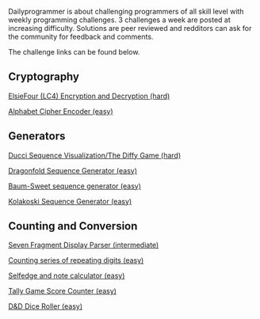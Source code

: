 Dailyprogrammer is about challenging programmers of all skill level with weekly programming challenges. 
3 challenges a week are posted at increasing difficulty. Solutions are peer reviewed and redditors can ask for the community for feedback and comments.

The challenge links can be found below.

## Cryptography

[ElsieFour (LC4) Encryption and Decryption (hard)](https://www.reddit.com/r/dailyprogrammer/comments/8jvbzg/20180516_challenge_361_intermediate_elsiefour/)

[Alphabet Cipher Encoder (easy)](https://www.reddit.com/r/dailyprogrammer/comments/879u8b/20180326_challenge_355_easy_alphabet_cipher/)


## Generators

[Ducci Sequence Visualization/The Diffy Game (hard)](https://www.reddit.com/r/dailyprogrammer/comments/8sjcl0/20180620_challenge_364_intermediate_the_ducci/)

[Dragonfold Sequence Generator (easy)](https://www.reddit.com/r/dailyprogrammer/comments/8g0iil/20180430_challenge_359_easy_regular_paperfold/)

[Baum-Sweet sequence generator (easy)](https://www.reddit.com/r/dailyprogrammer/comments/7j33iv/20171211_challenge_344_easy_baumsweet_sequence/)

[Kolakoski Sequence Generator (easy)](https://www.reddit.com/r/dailyprogrammer/comments/8df7sm/20180419_challenge_357_intermediate_kolakoski/)

## Counting and Conversion

[Seven Fragment Display Parser (intermediate)](https://www.reddit.com/r/dailyprogrammer/comments/8eger3/20180423_challenge_358_easy_decipher_the_seven/)

[Counting series of repeating digits (easy)](https://www.reddit.com/r/dailyprogrammer/comments/7eh6k8/20171121_challenge_341_easy_repeating_numbers/)

[Selfedge and note calculator (easy)](https://www.reddit.com/r/dailyprogrammer/comments/7hhyin/20171204_challenge_343_easy_major_scales/)

[Tally Game Score Counter (easy)](https://www.reddit.com/r/dailyprogrammer/comments/8jcffg/20180514_challenge_361_easy_tally_program/)

[D&D Dice Roller (easy)](https://www.reddit.com/r/dailyprogrammer/comments/8s0cy1/20180618_challenge_364_easy_create_a_dice_roller/)
